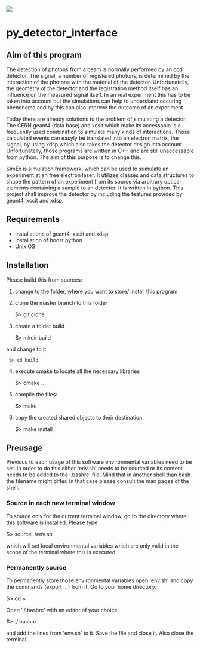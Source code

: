 ![](https://www.eucall.eu/sites/sites_custom/site_eucall/content/e21597/e25317/e35463/EUCALLnetworklogos.jpg?preview=preview)

# py_detector_interface

## Aim of this program

The detection of photons from a beam is normally performed by an ccd detector. The signal, a number of registered photons, is determined by the interaction of the photons with the material of the detector. Unfortunatelly, the geometry of the detector and the registration method itself has an influence on the measured signal itself. In an real experiment this has to be taken into account but the simulations can help to understand occuring phenonema and by this can also improve the outcome of an experiment. 

Today there are already solutions to the problem of simulating a detector. The CERN geant4 (data base) and xcsit which make its accessable is a frequently used combination to simulate many kinds of interactions. Those calculated events can easyly be translated into an electron matrix, the signal,  by using xdsp which also takes the detector design into account. Unfortunatelly, those programs are written in C++ and are still unaccessable from python. The aim of this purpose is to change this.

SimEx is simulation framework, which can be used to sumulate an experiment at an free electron laser. It utilizes classes and data structures to shape the pattern of an experiment from its source via arbitrary optical elements containing a sample to an detector.  It is written in python. This project shall improve the detector by including the features provided by geant4, xscit and xdsp.

## Requirements

- Installations of geant4, xscit and xdsp
- Installation of boost.python
- Unix OS

## Installation

Please build this from sources:
 1) change to the folder, where you want to store/ install this program
 2) clone the master branch to this folder

     $> git clone <clone url>
    
 3) create a folder build 

     $> mkdir build
    
  and change to it
  
     $> cd build
    
 4) execute cmake to locate all the necessary libraries

     $> cmake ..
    
 5) compile the files:

     $> make
    
 6) copy the created shared objects to their destination
    
     $> make install

## Preusage

Previous to each usage of this software environmental variables need to be set. In order to do this either 'env.sh' needs to be sourced or its content needs to be added to the '.bashrc' file. Mind that in another shell than bash the filename might differ. In that case please consult the man pages of the shell.

### Source in each new terminal window


To source only for the current terminal window, go to the directory where this software is installed. Please type

   $> source ./env.sh

which will set local environmental variables which are only valid in the scope of the terminal where this is executed.

### Permanently source


To permanently store those environmental variables open 'env.sh' and copy the commands (export ...) from it. Go to your home directory:
  
   $> cd ~

Open './.bashrc' with an editor of your choice:

   $> <editor> ./.bashrc
  
and add the lines from 'env.sh' to it. Save the file and close it. Also close the terminal.
